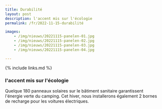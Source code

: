 ```yaml
---
title: Durabilité
layout: post
description: l'accent mis sur l'écologie
permalink: /fr/2022-11-15-durabilité

images:   
    - /img/nieuws/20221115-panelen-01.jpg
    - /img/nieuws/20221115-panelen-02.jpg
    - /img/nieuws/20221115-panelen-03.jpg
    - /img/nieuws/20221115-panelen-04.jpg

---
```


{% include links.md %}

### l'accent mis sur l'écologie

Quelque 180 panneaux solaires sur le bâtiment sanitaire garantissent l'énergie verte du camping. Cet hiver, nous installerons également 2 bornes de recharge pour les voitures électriques.  